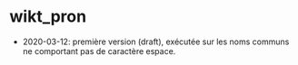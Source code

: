 # wikt_pron

* 2020-03-12: première version (draft), exécutée sur les noms communs ne comportant pas de caractère espace.
